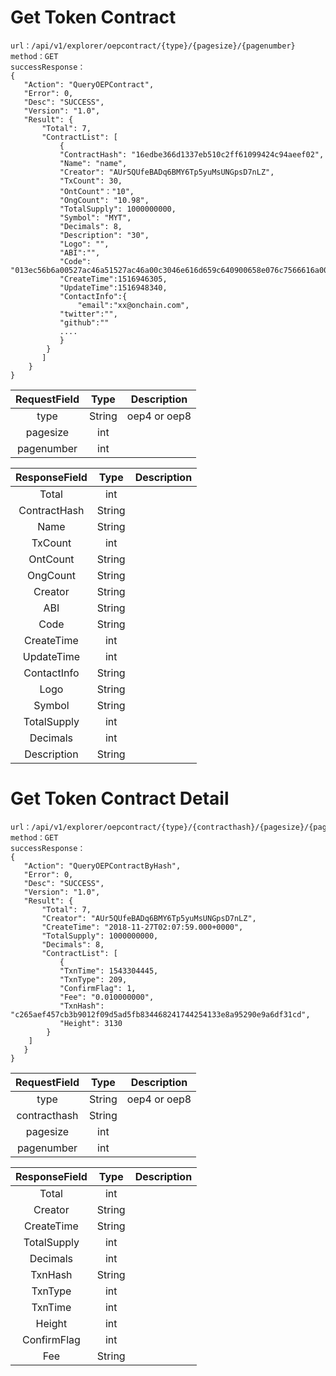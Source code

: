 
# Get Token Contract

	url：/api/v1/explorer/oepcontract/{type}/{pagesize}/{pagenumber}
	method：GET
	successResponse：
	{
	   "Action": "QueryOEPContract",
	   "Error": 0,
	   "Desc": "SUCCESS",
	   "Version": "1.0",
	   "Result": {
	       "Total": 7,
	       "ContractList": [
	           {
		       "ContractHash": "16edbe366d1337eb510c2ff61099424c94aeef02",
		       "Name": "name",
		       "Creator": "AUr5QUfeBADq6BMY6Tp5yuMsUNGpsD7nLZ",
		       "TxCount": 30,
		       "OntCount"："10",
		       "OngCount": "10.98",
		       "TotalSupply": 1000000000,
		       "Symbol": "MYT",
		       "Decimals": 8,
		       "Description": "30",
		       "Logo": "",
		       "ABI":"",
		       "Code": "013ec56b6a00527ac46a51527ac46a00c3046e616d659c640900658e076c7566616a00c30568656c6c6f9c6424006a51c3c0519e640700006c7566616a51c300c36a52527ac46a52c36551076c7566616a00.......",
		       "CreateTime":1516946305,
		       "UpdateTime":1516948340,
		       "ContactInfo":{
		           "email":"xx@onchain.com",
			   "twitter":"",
			   "github":""
			   ....
			   }
			}
		   ]
		}
	}



| RequestField|     Type |   Description   | 
| :--------------: | :--------:| :------: |
| type|   String|  oep4 or oep8  |
| pagesize|   int|    |
| pagenumber|   int|    |



| ResponseField     |     Type |   Description   | 
| :--------------: | :--------:| :------: |
| Total|   int|    |
| ContractHash|   String|    |
| Name|   String|  |
| TxCount|   int|    |
| OntCount|   String|    |
| OngCount|   String|    |
| Creator|   String|    |
| ABI|   String|    |
| Code|   String|    |
| CreateTime	|	int|	  |
| UpdateTime|	int|	  |
| ContactInfo|	String|	  |
| Logo|	String|	  |
| Symbol|	String|	  |
| TotalSupply|	int|	  |
| Decimals|	int|	  |
| Description|	String|	  |




# Get Token Contract Detail

	url：/api/v1/explorer/oepcontract/{type}/{contracthash}/{pagesize}/{pagenumber}
	method：GET
	successResponse：
	{
	   "Action": "QueryOEPContractByHash",
	   "Error": 0,
	   "Desc": "SUCCESS",
	   "Version": "1.0",
	   "Result": {
	       "Total": 7,
	       "Creator": "AUr5QUfeBADq6BMY6Tp5yuMsUNGpsD7nLZ",
	       "CreateTime": "2018-11-27T02:07:59.000+0000",
	       "TotalSupply": 1000000000,
	       "Decimals": 8,
	       "ContractList": [
	           {
		       "TxnTime": 1543304445,
		       "TxnType": 209,
		       "ConfirmFlag": 1,
		       "Fee": "0.010000000",
		       "TxnHash": "c265aef457cb3b9012f09d5ad5fb834468241744254133e8a95290e9a6df31cd",
		       "Height": 3130
		    }
		]
	   }
	}


| RequestField|     Type |   Description   | 
| :--------------: | :--------:| :------: |
| type|   String|  oep4 or oep8  |
| contracthash|   String|    |
| pagesize|   int|    |
| pagenumber|   int|    |


| ResponseField     |     Type |   Description   | 
| :--------------: | :--------:| :------: |
| Total|   int|    |
| Creator|   String|    |
| CreateTime|   String|    |
| TotalSupply|   int|    |
| Decimals|   int|    |
| TxnHash|   String|    |
| TxnType|   int|  |
| TxnTime|   int|    |
| Height|   int|    |
| ConfirmFlag	|	int|	  |
| Fee|	String|	  |
